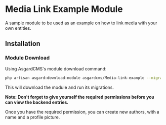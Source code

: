 # Media Link Example Module

A sample module to be used as an example on how to link media with your own entities.

## Installation

### Module Download

Using AsgardCMS's module download command:

``` bash
php artisan asgard:download:module asgardcms/Media-link-example --migrations
```

This will download the module and run its migrations.

**Note: Don't forget to give yourself the required permissions before you can view the backend entries.**

Once you have the required permission, you can create new authors, with a name and a profile picture.
